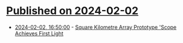 # [Published on 2024-02-02](index.md)

* [2024-02-02, 16:50:00](https://soylentnews.org/article.pl?sid=24/02/02/0511211&from=rss) - [Square Kilometre Array Prototype 'Scope Achieves First Light](https://soylentnews.org/article.pl?sid=24/02/02/0511211&from=rss)
